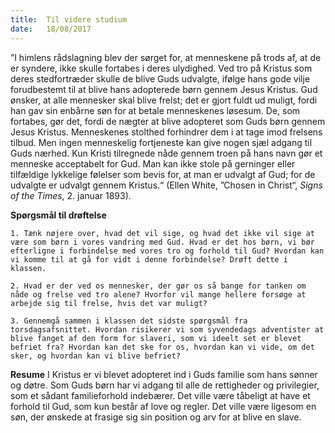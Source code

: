```yaml
---
title:  Til videre studium
date:   18/08/2017
---
```


”I himlens rådslagning blev der sørget for, at menneskene på trods af, at de er syndere, ikke skulle fortabes i deres ulydighed. Ved tro på Kristus som deres stedfortræder skulle de blive Guds udvalgte, ifølge hans gode vilje forudbestemt til at blive hans adopterede børn gennem Jesus Kristus. Gud ønsker, at alle mennesker skal blive frelst; det er gjort fuldt ud muligt, fordi han gav sin enbårne søn for at betale menneskenes løsesum. De, som fortabes, gør det, fordi de nægter at blive adopteret som Guds børn gennem Jesus Kristus. Menneskenes stolthed forhindrer dem i at tage imod frelsens tilbud. Men ingen menneskelig fortjeneste kan give nogen sjæl adgang til Guds nærhed. Kun Kristi tilregnede nåde gennem troen på hans navn gør et menneske acceptabelt for Gud. Man kan ikke stole på gerninger eller tilfældige lykkelige følelser som bevis for, at man er udvalgt af Gud; for de udvalgte er udvalgt gennem Kristus.“ (Ellen White, ”Chosen in Christ“, *Signs of the Times*, 2. januar 1893).

**Spørgsmål til drøftelse**

`1. Tænk nøjere over, hvad det vil sige, og hvad det ikke vil sige at være som børn i vores vandring med Gud. Hvad er det hos børn, vi bør efterligne i forbindelse med vores tro og forhold til Gud? Hvordan kan vi komme til at gå for vidt i denne forbindelse? Drøft dette i klassen.`

`2. Hvad er der ved os mennesker, der gør os så bange for tanken om nåde og frelse ved tro alene? Hvorfor vil mange hellere forsøge at arbejde sig til frelse, hvis det var muligt?`

`3. Gennemgå sammen i klassen det sidste spørgsmål fra torsdagsafsnittet. Hvordan risikerer vi som syvendedags adventister at blive fanget af den form for slaveri, som vi ideelt set er blevet befriet fra? Hvordan kan det ske for os, hvordan kan vi vide, om det sker, og hvordan kan vi blive befriet?`

**Resume**
I Kristus er vi blevet adopteret ind i Guds familie som hans sønner og døtre. Som Guds børn har vi adgang til alle de rettigheder og privilegier, som et sådant familieforhold indebærer. Det ville være tåbeligt at have et forhold til Gud, som kun består af love og regler. Det ville være ligesom en søn, der ønskede at frasige sig sin position og arv for at blive en slave.
